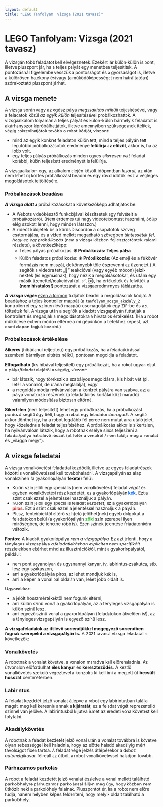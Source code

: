 ```yaml
---
layout: default
title: "LEGO Tanfolyam: Vizsga (2021 tavasz)"
---
```


# LEGO Tanfolyam: Vizsga (2021 tavasz)

A vizsgán több feladatot kell elvégeznetek. Ezekért jár külön-külön is pont, illetve pluszpont jár, ha a teljes pályát egy menetben teljesítitek. A pontozásnál figyelembe vesszük a pontosságot és a gyorsaságot is, illetve a különösen hatékony és/vagy (a működőképességet nem hátráltatóan) szórakoztató pluszpont járhat.

## A vizsga menete

A vizsga során vagy az egész pálya _megszakítás nélküli_ teljesítésével, vagy a feladatok közül _az egyik külön_ teljesítésével probálkozhattok. A vizsgaalkalom folyamán a teljes pályát és külön-külön bármelyik feladatot is akárhányszor kipróbálhatjátok, illetve amennyiben szükségesnek ítélitek, végig csiszolhatjátok tovább a robot kódját, viszont:
- mind az egyik konkrét feladaton külön tett, mind a teljes pályán tett legutóbbi próbálkozásotok eredménye **felülírja az előzőt**, akkor is, ha az jobb volt,
- egy teljes pályás próbálkozás minden egyes _sikeresen vett_ feladat korábbi, külön teljesített eredményét is felülírja.

A vizsgaalkalom egy, az alkalom elején közölt időpontban _lezárul_, az után nem lehet új köztes próbálkozást beadni és egy rövid időtök lesz a végleges megoldásotok feltöltésére.

### Próbálkozások beadása

***A vizsga alatt*** a próbálkozásokat a következőképp adhatjátok be:
- A Webots videókészítő funkciójával készítsetek egy felvételt a próbálkozásról. (Nem érdemes túl nagy videofelbontást használni, 360p elég szokott lenni, hogy minden látsszon.)
- A videót küldjétek be a körös Discordon a csapatotok szöveg csatornájába, és a videó mellett megadható szövegben _tüntessétek fel, hogy ez egy próbálkozás_ (nem a vizsga közbeni fejlesztgetéstek valami részlete), a következőképp:
  - Teljes pályás próbálkozás: **✳️  Próbálkozás: Teljes pálya**
  - Külön feladatos próbálkozás: **✳️  Próbálkozás: _<feladat neve>_**
(Az emoji és a félkövér formázás nem muszáj, de könnyebb tőle észrevenni az üzenetet.) A segítők a videóra tett „👀” reakcióval (vagy egyéb módon) jelzik nektek (és egymásnak), hogy nézik a megoldásotokat, és utána egy másik üzenettel/reakcióval (pl. ✅, 🆗), ha értékelték és felvitték a **(nem hivatalos!)** pontozását a vizsgaeredményes táblázatba.

***A vizsga végén*** [ezen a formon](https://docs.google.com/forms/d/e/1FAIpQLSet20wSE6fyOqtqmR7q4gW16yE9rFiP7qomcXrSJYy6y4CLhA/viewform?usp=sf_link) tudjátok beadni a megoldásotok kódját. A beadáshoz a teljes kontroller mappát (a `tanfolyam_mozgo_akadaly_2` kontrollerrel egy szinten lévő mappát) csomagoljátok egy ZIP-be és azt töltsétek fel. A vizsga után a segítők a kiadott vizsgapályán futtatják a kontrollert és megadják a megoldásotokra a hivatalos értékelést. (Ha a robot működése extrém módon eltérne a mi gépünkön a tietekhez képest, azt eseti alapon fogjuk kezelni.)

### Próbálkozások értékelése

**Sikeres** (hibátlanul teljesített) egy próbálkozás, ha a feladatkiírással szembeni bármilyen eltérés nélkül, pontosan megoldja a feladatot.

**Elfogadható** (kis hibával teljesített) egy próbálkozás, ha a robot ugyan eljut a pálya/feladat elejétől a végéig, _viszont_:
- bár látszik, hogy törekszik a szabályos megoldásra, kis hibát vét (pl. letér a vonalról, de utána megtalálja), _vagy_
- a megoldás módja nyilvánvalóan a konkrét pályára van szabva, azt a pálya vonatkozó részének (a feladatkiírás korlátai közt maradó) valamilyen módosítása biztosan eltörné.

**Sikertelen** (nem teljesített) lehet egy próbálkozás, ha a próbálkozást pontozó segítő úgy ítéli, hogy a robot egy feladaton _beragadt_. A segítő akkor dönthet így, ha a robot legalább fél perce nem mutat arra utaló jelet, hogy közeledne a feladat teljesítéséhez. A próbálkozás akkor is sikertelen, ha nyilvánvalóan látszik, hogy a robotnak esélye sincs teljesíteni a feladat/pálya hátralévő részét (pl. letér a vonalról / nem találja meg a vonalat és „világgá megy”).

## A vizsga feladatai

A vizsga vonalkövetési feladattal kezdődik, illetve az egyes feladatrészek között is vonalkövetéssel kell továbbhaladni. A vizsgapályán az alap vonalszínen (a gyakorlópályán <span style="color: #000; text-shadow: 0px 0px 2px #fff;">**fekete**</span>) felül:
- Külön szín jelöli egy speciális (nem vonalkövetési) feladat _végét_ és egyben vonalkövetési rész kezdetét, ez a gyakorlópályán <span style="color: #0066FF;">**kék**</span>. Ezt a színt csak ezzel a jelentéssel használjuk a pályán.
- Külön szín jelöli egy speciális feladat _kezdetét_, ez a gyakorlópályán <span style="color: #C83737;">**piros**</span>. Ezt a színt csak ezzel a jelentéssel használjuk a pályán.
- Plusz, fentebbiektől eltérő szín(ek) jelölhet(nek) egyéb dolgokat a feladatokon belül (a gyakorlópályán <span style="color: #37C837;">**zöld**</span> szín szerepel ilyen minőségben, de lehetne több is). Ezen színek jelentése feladatonként változik.

**Fontos:** A kiadott gyakorlópálya _nem a vizsgapálya_. Ez azt jelenti, hogy a tényleges vizsgapálya _a feladatleírásban expliciten nem specifikált_ részletekben eltérhet mind az illusztrációktól, mint a gyakorlópályától, például:
- nem pont ugyanolyan és ugyanannyi kanyar, ív, labirintus-zsákutca, stb. lesz egy szakaszon,
- ami a gyakorlópályán piros, az lehet mondjuk kék is,
- ami a képen a vonal bal oldalán van, lehet jobb oldalt is.

Ugyanakkor:
- a jelölt hosszmértékektől nem fogunk eltérni,
- ami külön színű vonal a gyakorlópályán, az a tényleges vizsgapályán is külön színű lesz,
- ami egyező színű vonal a gyakorlópályán (feladatokon átívelően is!), az a tényleges vizsgapályán is egyező színű lesz.

**A vizsgafeladatok az itt lévő sorrendjükkel megegyező sorrendben fognak szerepelni a vizsgapályán is.** A 2021 tavaszi vizsga feladatai a következők:

### Vonalkövetés
A robotnak a vonalat követve, a vonalon maradva kell előrehaladnia. Az útvonalon előfordulhat **éles kanyar** és **kereszteződés**. A kezdő vonalkövetés szekció végeztével a konzolra ki kell írni a megtett út **becsült hosszát** centiméterben. 

### Labirintus
A feladat kezdetét jelző vonalat átlépve a robot egy labirintusban találja magát, meg kell keresnie annak a **kijáratát,** ez a feladat végét reprezentáló színnel van jelölve. A labirintusból kijutva ismét az eredeti vonalkövetést kell folytatni.

### Akadálykövetés
A robotnak a feladat kezdetét jelző vonal után a vonalat továbbra is követve olyan sebességgel kell haladnia, hogy az előtte haladó akadályig mért távolságot fixen tartsa. A feladat vége jelzés átlépésekor a doboz _automágikusan_ félreáll az útból, a robot vonalkövetéssel haladjon tovább.

### Párhuzamos parkolás
A robot a feladat kezdetét jelző vonalat észlelve a vonal mellett található parkolóhelyre párhuzamos parkolással álljon meg úgy, hogy közben nem ütközik neki a parkolóhely falainak. Pluszpontot ér, ha a robot nem előre tudja, hanem helyben képes felderíteni, hogy melyik oldalt található a parkolóhely.
